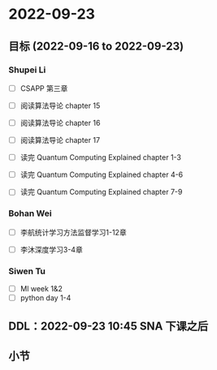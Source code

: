 # 2022-09-23
## 目标 (2022-09-16 to 2022-09-23)
### Shupei Li
- [ ] CSAPP 第三章
- [ ] 阅读算法导论 chapter 15
- [ ] 阅读算法导论 chapter 16
- [ ] 阅读算法导论 chapter 17
- [ ] 读完 Quantum Computing Explained chapter 1-3
- [ ] 读完 Quantum Computing Explained chapter 4-6
- [ ] 读完 Quantum Computing Explained chapter 7-9



### Bohan Wei
- [ ] 李航统计学习方法监督学习1-12章
- [ ] 李沐深度学习3-4章


### Siwen Tu
- [ ] Ml week 1&2
- [ ] python day 1-4

## DDL：2022-09-23 10:45 SNA 下课之后

## 小节
